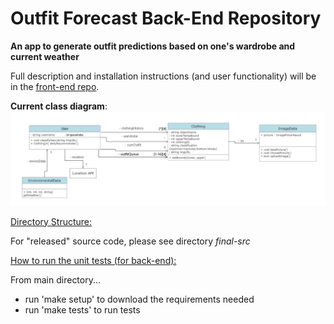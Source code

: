 # Outfit Forecast Back-End Repository

<b>An app to generate outfit predictions based on one's wardrobe and current weather</b>

Full description and installation instructions (and user functionality) will be in the [front-end repo](https://github.com/LukeKnutson9/Outfit-Forecast-Frontend).

<b>Current class diagram</b>:
![Class Diagram](class-diagrams/updatedClassDiagram6.png)

<ins>Directory Structure:<ins>

For "released" source code, please see directory <i>final-src</i>

<ins>How to run the unit tests (for back-end):</ins>

From main directory...

- run 'make setup' to download the requirements needed
- run 'make tests' to run tests




